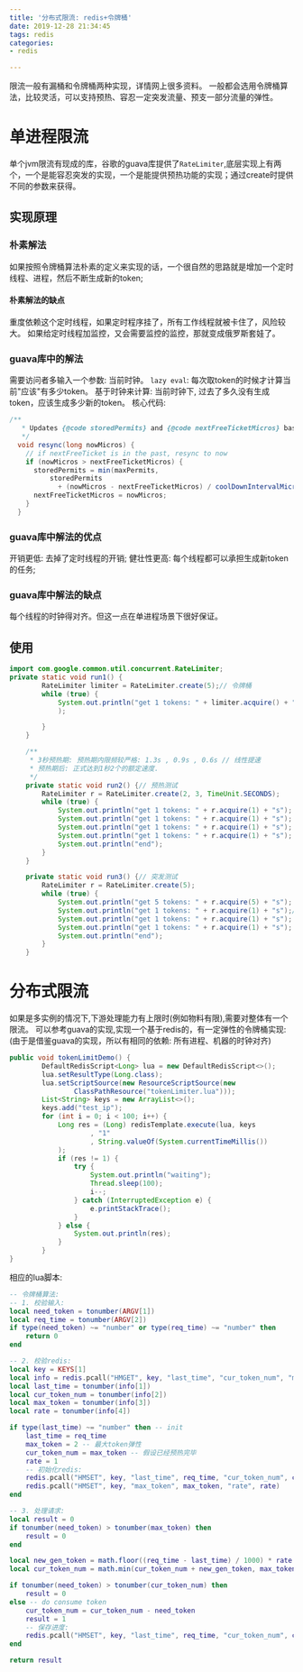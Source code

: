 ```yaml
---
title: '分布式限流: redis+令牌桶'
date: 2019-12-28 21:34:45
tags: redis
categories: 
- redis

---
```


限流一般有漏桶和令牌桶两种实现，详情网上很多资料。
一般都会选用令牌桶算法，比较灵活，可以支持预热、容忍一定突发流量、预支一部分流量的弹性。


# 单进程限流
单个jvm限流有现成的库，谷歌的guava库提供了`RateLimiter`,底层实现上有两个，一个是能容忍突发的实现，一个是能提供预热功能的实现；通过create时提供不同的参数来获得。
## 实现原理
### 朴素解法
如果按照令牌桶算法朴素的定义来实现的话，一个很自然的思路就是增加一个定时线程、进程，然后不断生成新的token; 
#### 朴素解法的缺点
重度依赖这个定时线程，如果定时程序挂了，所有工作线程就被卡住了，风险较大。
如果给定时线程加监控，又会需要监控的监控，那就变成俄罗斯套娃了。

### guava库中的解法
需要访问者多输入一个参数: 当前时钟。
`lazy eval`: 每次取token的时候才计算当前"应该"有多少token。
基于时钟来计算: 当前时钟下, 过去了多久没有生成token，应该生成多少新的token。
核心代码:
```java
/**
   * Updates {@code storedPermits} and {@code nextFreeTicketMicros} based on the current time.
   */
  void resync(long nowMicros) {
    // if nextFreeTicket is in the past, resync to now
    if (nowMicros > nextFreeTicketMicros) {
      storedPermits = min(maxPermits,
          storedPermits
            + (nowMicros - nextFreeTicketMicros) / coolDownIntervalMicros());
      nextFreeTicketMicros = nowMicros;
    }
  }
```
### guava库中解法的优点
开销更低: 去掉了定时线程的开销;
健壮性更高: 每个线程都可以承担生成新token的任务;

### guava库中解法的缺点
每个线程的时钟得对齐。但这一点在单进程场景下很好保证。

## 使用
```java
import com.google.common.util.concurrent.RateLimiter;
private static void run1() {
        RateLimiter limiter = RateLimiter.create(5);// 令牌桶
        while (true) {
            System.out.println("get 1 tokens: " + limiter.acquire() + "s"
            );

        }
    }

    /**
     * 3秒预热期: 预热期内限频较严格: 1.3s , 0.9s , 0.6s // 线性提速
     * 预热期后: 正式达到1秒2个的额定速度.
     */
    private static void run2() {// 预热测试
        RateLimiter r = RateLimiter.create(2, 3, TimeUnit.SECONDS);
        while (true) {
            System.out.println("get 1 tokens: " + r.acquire(1) + "s");
            System.out.println("get 1 tokens: " + r.acquire(1) + "s");
            System.out.println("get 1 tokens: " + r.acquire(1) + "s");
            System.out.println("get 1 tokens: " + r.acquire(1) + "s");
            System.out.println("end");
        }
    }

    private static void run3() {// 突发测试
        RateLimiter r = RateLimiter.create(5);
        while (true) {
            System.out.println("get 5 tokens: " + r.acquire(5) + "s");
            System.out.println("get 1 tokens: " + r.acquire(1) + "s");// 每次都负责还债
            System.out.println("get 1 tokens: " + r.acquire(1) + "s");
            System.out.println("get 1 tokens: " + r.acquire(1) + "s");
            System.out.println("end");
        }
    }
```



# 分布式限流
如果是多实例的情况下,下游处理能力有上限时(例如物料有限),需要对整体有一个限流。
可以参考guava的实现,实现一个基于redis的，有一定弹性的令牌桶实现:
(由于是借鉴guava的实现，所以有相同的依赖: 所有进程、机器的时钟对齐)
```java
public void tokenLimitDemo() {
        DefaultRedisScript<Long> lua = new DefaultRedisScript<>();
        lua.setResultType(Long.class);
        lua.setScriptSource(new ResourceScriptSource(new
                ClassPathResource("tokenLimiter.lua")));
        List<String> keys = new ArrayList<>();
        keys.add("test_ip");
        for (int i = 0; i < 100; i++) {
            Long res = (Long) redisTemplate.execute(lua, keys
                    , "1"
                    , String.valueOf(System.currentTimeMillis())
            );
            if (res != 1) {
                try {
                    System.out.println("waiting");
                    Thread.sleep(100);
                    i--;
                } catch (InterruptedException e) {
                    e.printStackTrace();
                }
            } else {
                System.out.println(res);
            }
        }
}
```
相应的lua脚本: 
```lua
-- 令牌桶算法:
-- 1. 校验输入:
local need_token = tonumber(ARGV[1])
local req_time = tonumber(ARGV[2])
if type(need_token) ~= "number" or type(req_time) ~= "number" then
    return 0
end

-- 2. 校验redis:
local key = KEYS[1]
local info = redis.pcall("HMGET", key, "last_time", "cur_token_num", "max_token", "rate")
local last_time = tonumber(info[1])
local cur_token_num = tonumber(info[2])
local max_token = tonumber(info[3])
local rate = tonumber(info[4])

if type(last_time) ~= "number" then -- init
    last_time = req_time
    max_token = 2 -- 最大token弹性
    cur_token_num = max_token -- 假设已经预热完毕
    rate = 1
    -- 初始化redis:
    redis.pcall("HMSET", key, "last_time", req_time, "cur_token_num", cur_token_num)
    redis.pcall("HMSET", key, "max_token", max_token, "rate", rate)
end

-- 3. 处理请求:
local result = 0
if tonumber(need_token) > tonumber(max_token) then
    result = 0
end

local new_gen_token = math.floor((req_time - last_time) / 1000) * rate
local cur_token_num = math.min(cur_token_num + new_gen_token, max_token)

if tonumber(need_token) > tonumber(cur_token_num) then
    result = 0
else -- do consume token
    cur_token_num = cur_token_num - need_token
    result = 1
    -- 保存进度:
    redis.pcall("HMSET", key, "last_time", req_time, "cur_token_num", cur_token_num)
end

return result

```


